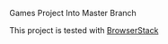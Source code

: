Games Project Into Master Branch

This project is tested with [BrowserStack](https://www.browserstack.com/)
